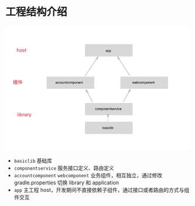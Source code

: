 # 工程结构介绍

![](img/app-struct.png)

- `basiclib` 基础库
- `componentservice` 服务接口定义、路由定义
- `accountcomponent` `webcomponent` 业务组件，相互独立，通过修改 gradle.properties 切换 library 和 application 
- `app` 主工程 host，开发期间不直接依赖子组件，通过接口或者路由的方式与组件交互


